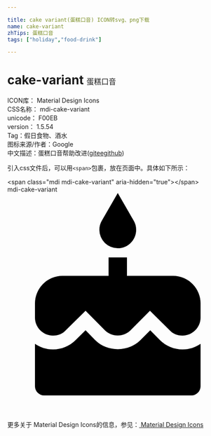 ```yaml
---

title: cake variant(蛋糕口音) ICON转svg、png下载
name: cake-variant
zhTips: 蛋糕口音
tags: ["holiday","food-drink"]

---
```


# cake-variant  <small style="font-size: 60%;font-weight: 100">蛋糕口音</small>


<div class="detail-page">
<p>
<span>
ICON库：
<span class="badge-secondary badge">Material Design Icons</span> 
</span>
<br/>
<span>
CSS名称：
<span class="badge-secondary badge">mdi-cake-variant</span> 
</span>
<br/>
<span>
unicode：
<span class="badge-secondary badge">F00EB</span> 
<copy-btn content='F00EB' btn-title=""></copy-btn>
<copy-btn :content='String.fromCodePoint(parseInt("F00EB", 16))' btn-title="复制U"></copy-btn>
</span>
<br/>
<span>
version：
<span class="badge-secondary badge">1.5.54</span> 
</span><br/><span>Tag：<span class="badge-light badge"><router-link to="/tags/holiday.html">假日</router-link></span><span class="badge-light badge"><router-link to="/tags/food-drink.html">食物、酒水</router-link></span></span>
<br/>
<span>图标来源/作者：<span class="badge-light badge">Google</span></span> 
<br/>
<span class="zh-detail">中文描述：<span class="badge-primary badge">蛋糕口音</span><span class="help-link"><span>帮助改进</span>(<a href="https://gitee.com/liuwave/icon-helper/edit/master/json/material/cake-variant.json" target="_blank" rel="noopener noreferrer">gitee</a><a href="https://github.com/liuwave/icon-helper/edit/master/json/material/cake-variant.json" target="_blank" rel="noopener noreferrer">github</a></span>)</span><br/>
</p>
</div>
<div class="alert alert-dark">
  <i class="mdi mdi-cake-variant mdi-48px"></i>
  <i class="mdi mdi-cake-variant mdi-36px"></i>
  <i class="mdi mdi-cake-variant mdi-24px"></i>
  <i class="mdi mdi-cake-variant mdi-18px"></i>
</div>
<div>
  <p>引入css文件后，可以用<code>&lt;span&gt;</code>包裹，放在页面中。具体如下所示：    
  </p>
  <div class="alert alert-primary" style="font-size: 14px">
    &lt;span class="mdi mdi-cake-variant" aria-hidden="true"&gt;&lt;/span&gt;
    <copy-btn content='<span class="mdi mdi-cake-variant" aria-hidden="true"></span>'></copy-btn>
  </div>
  <div class="alert alert-secondary">
    <i class="mdi mdi-cake-variant"
    style="font-size: 24px"
    aria-hidden="true"></i> mdi-cake-variant
    <copy-btn content="mdi-cake-variant" btn-title="复制图标名称"></copy-btn>
  </div>
</div>
<div id="svg" class="svg-wrap">
<svg xmlns="http://www.w3.org/2000/svg" viewBox="0 0 24 24"><path d="M12,6C13.11,6 14,5.1 14,4C14,3.62 13.9,3.27 13.71,2.97L12,0L10.29,2.97C10.1,3.27 10,3.62 10,4A2,2 0 0,0 12,6M16.6,16L15.53,14.92L14.45,16C13.15,17.29 10.87,17.3 9.56,16L8.5,14.92L7.4,16C6.75,16.64 5.88,17 4.96,17C4.23,17 3.56,16.77 3,16.39V21A1,1 0 0,0 4,22H20A1,1 0 0,0 21,21V16.39C20.44,16.77 19.77,17 19.04,17C18.12,17 17.25,16.64 16.6,16M18,9H13V7H11V9H6A3,3 0 0,0 3,12V13.54C3,14.62 3.88,15.5 4.96,15.5C5.5,15.5 6,15.3 6.34,14.93L8.5,12.8L10.61,14.93C11.35,15.67 12.64,15.67 13.38,14.93L15.5,12.8L17.65,14.93C18,15.3 18.5,15.5 19.03,15.5C20.11,15.5 21,14.62 21,13.54V12A3,3 0 0,0 18,9Z" /></svg>
</div>
<detail full-name='mdi-cake-variant'></detail>
    
<div><p>更多关于 Material Design Icons的信息，参见：<a target="_blank" href="https://iconhelper.cn/material.html"> Material Design Icons</a>
</p></div>
